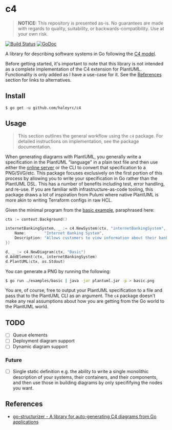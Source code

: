 # c4

> **NOTICE:** This repository is presented as-is. No guarantees are made with regards to quality, suitability, or backwards-compatibility. Use at your own risk.

[![Build Status](https://github.com/haleyrc/c4/actions/workflows/go.yml/badge.svg?branch=main)](https://github.com/haleyrc/c4/actions?query=branch%3Amain)
[![GoDoc](https://pkg.go.dev/badge/github.com/haleyrc/c4?status.svg)](https://pkg.go.dev/github.com/haleyrc/c4?tab=doc)

A library for describing software systems in Go following the [C4 model](https://c4model.com/).

Before getting started, it's important to note that this library is not intended as a complete implementation of the C4 extension for PlantUML. Functionality is only added as I have a use-case for it. See the [References](#references) section for links to alternatives.

## Install

```
$ go get -u github.com/haleyrc/c4
```

## Usage

> This section outlines the general workflow using the `c4` package. For detailed instructions on implementation, see the package documentation.

When generating diagrams with PlantUML, you generally write a specification in
the PlantUML "language" in a plain text file and then use either the [online server](https://www.plantuml.com/plantuml/) or the CLI to convert that specification to a PNG/SVG/etc. This package focuses exclusively on the first portion of this process by allowing you to write your specification in Go rather than the PlantUML DSL. This has a number of benefits including test, error handling, and re-use. If you are familiar with infrastructure-as-code tooling, this package draws a lot of inspiration from Pulumi where native PlantUML is more akin to writing Terraform configs in raw HCL.

Given the minimal program from the [basic example](./examples/basic/main.go), paraphrased here:

```go
ctx := context.Background()

internetBankingSystem, _ := c4.NewSystem(ctx, "internetBankingSystem", c4.SystemArgs{
    Name:        "Internet Banking System",
    Description: "Allows customers to view information about their bank accounts and make payments.",
})

d, _ := c4.NewDiagram(ctx, "Basic")
d.AddElement(ctx, internetBankingSystem)
d.PlantUML(ctx, os.Stdout)
```

You can generate a PNG by running the following:

```bash
$ go run ./examples/basic | java -jar plantuml.jar -p > basic.png
```

You are, of course, free to output your PlantUML specification to a file and pass that to the PlantUML CLI as an argument. The `c4` package doesn't make any real assumptions about how you are getting from the Go world to the PlantUML world.

## TODO

- [ ] Queue elements
- [ ] Deployment diagram support
- [ ] Dynamic diagram support

### Future

- [ ] Single static definition e.g. the ability to write a single monolithic description of your systems, their containers, and their components, and then use those in building diagrams by only specififying the nodes you want.

## References

- [go-structurizer - A library for auto-generating C4 diagrams from Go applications](https://github.com/krzysztofreczek/go-structurizr)
